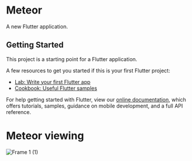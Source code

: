 # Meteor

A new Flutter application.

## Getting Started

This project is a starting point for a Flutter application.

A few resources to get you started if this is your first Flutter project:

- [Lab: Write your first Flutter app](https://flutter.dev/docs/get-started/codelab)
- [Cookbook: Useful Flutter samples](https://flutter.dev/docs/cookbook)

For help getting started with Flutter, view our
[online documentation](https://flutter.dev/docs), which offers tutorials,
samples, guidance on mobile development, and a full API reference.
# Meteor viewing
![Frame 1 (1)](https://user-images.githubusercontent.com/69945589/115771853-49ca0c00-a363-11eb-8c36-6c7b5b7f153f.jpg)


